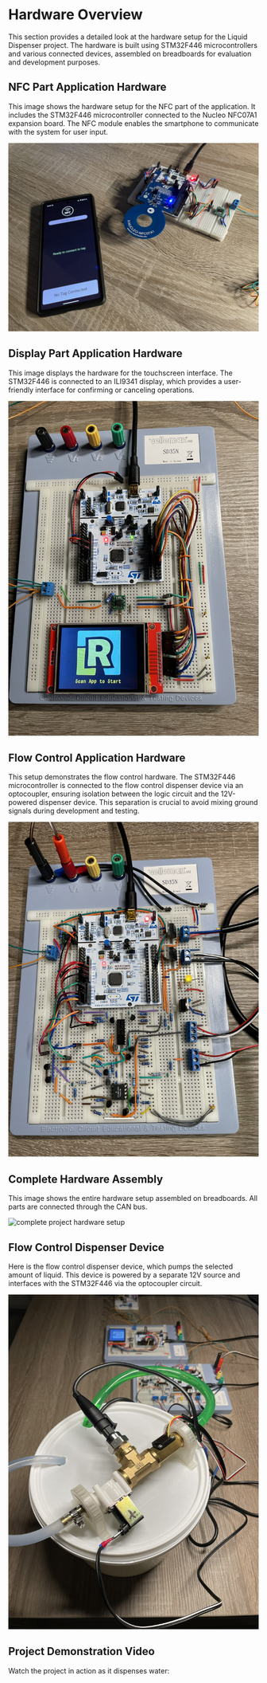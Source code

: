 # Hardware Overview

This section provides a detailed look at the hardware setup for the Liquid Dispenser project. The hardware is built using STM32F446 microcontrollers and various connected devices, assembled on breadboards for evaluation and development purposes.

## NFC Part Application Hardware

This image shows the hardware setup for the NFC part of the application. It includes the STM32F446 microcontroller connected to the Nucleo NFC07A1 expansion board. 
The NFC module enables the smartphone to communicate with the system for user input.

![nfc part application](nfc_part_and_app.JPEG)

## Display Part Application Hardware

This image displays the hardware for the touchscreen interface. The STM32F446 is connected to an ILI9341 display, which provides a user-friendly interface for confirming or canceling operations.

![diplay part application](display_part.JPEG)

## Flow Control Application Hardware

This setup demonstrates the flow control hardware. The STM32F446 microcontroller is connected to the flow control dispenser device via an optocoupler, ensuring isolation between the logic circuit and the 12V-powered dispenser device. This separation is crucial to avoid mixing ground signals during development and testing.

![flow control part application](flowcontrol_part.JPEG)

## Complete Hardware Assembly

This image shows the entire hardware setup assembled on breadboards. All parts are connected through the CAN bus.

![complete project hardware setup](app_parts.JPEG)

## Flow Control Dispenser Device

Here is the flow control dispenser device, which pumps the selected amount of liquid. This device is powered by a separate 12V source and interfaces with the STM32F446 via the optocoupler circuit.

![flow control dispenser device](flowcontrol_device.JPEG)

## Project Demonstration Video

Watch the project in action as it dispenses water:
